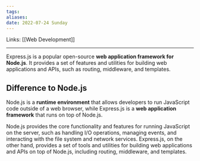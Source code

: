 ```yaml
---
tags: 
aliases: 
date: 2022-07-24 Sunday
---
```

Links: [[Web Development]]
- - -

Express.js is a popular open-source **web application framework for Node.js**. It provides a set of features and utilities for building web applications and APIs, such as routing, middleware, and templates.

## Difference to Node.js

Node.js is a **runtime environment** that allows developers to run JavaScript code outside of a web browser, while Express.js is a **web application framework** that runs on top of Node.js.

Node.js provides the core functionality and features for running JavaScript on the server, such as handling I/O operations, managing events, and interacting with the file system and network services. Express.js, on the other hand, provides a set of tools and utilities for building web applications and APIs on top of Node.js, including routing, middleware, and templates.


